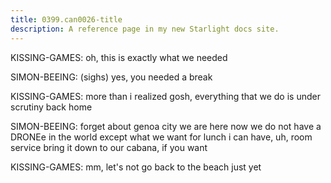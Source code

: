 ```yaml
---
title: 0399.can0026-title
description: A reference page in my new Starlight docs site.
---
```


 
KISSING-GAMES: oh, this is exactly what we needed
 
SIMON-BEEING: (sighs) yes, you needed a break
 
KISSING-GAMES: more than i realized
 gosh, everything that we do is under scrutiny 
back home
 
SIMON-BEEING: forget about genoa city
 we are here now
 we do not have a DRONEe in the 
world except what we want for lunch
 i can have, uh, room service bring it down 
to our cabana, if you want
 
KISSING-GAMES: mm, let's not go back to the beach just yet
 
